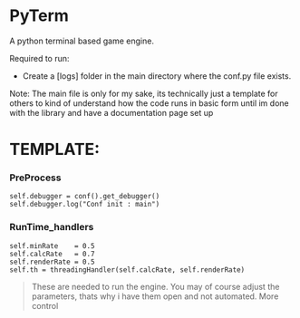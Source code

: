 # PyTerm
A python terminal based game engine.

Required to run:
  - Create a [logs] folder in the main directory where the conf.py file exists.

Note:
  The main file is only for my sake, its technically just a template for others to kind of understand how the code runs in basic form until im done with the library and have a documentation page set up

# TEMPLATE:

### PreProcess
```
self.debugger = conf().get_debugger()
self.debugger.log("Conf init : main")
```
### RunTime_handlers
```
self.minRate    = 0.5
self.calcRate   = 0.7
self.renderRate = 0.5
self.th = threadingHandler(self.calcRate, self.renderRate)
```
> These are needed to run the engine. You may of course adjust the parameters, thats why i have them open and not automated. More control

